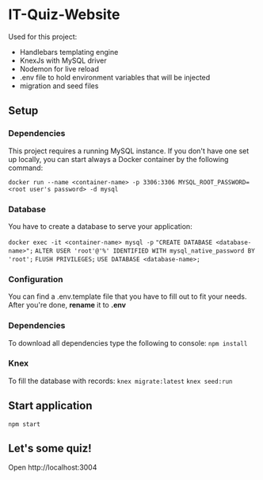 # IT-Quiz-Website
Used for this project:
* Handlebars templating engine
* KnexJs with MySQL driver
* Nodemon for live reload
* .env file to hold environment variables that will be injected
* migration and seed files
    
## Setup
### Dependencies
This project requires a running MySQL instance. If you don't have one set up locally, you can start always a Docker container by the following command:

`docker run --name <container-name> -p 3306:3306 MYSQL_ROOT_PASSWORD=<root user's password> -d mysql`

### Database
You have to create a database to serve your application:

`docker exec -it <container-name> mysql -p`
`"CREATE DATABASE <database-name>";`
`ALTER USER 'root'@'%' IDENTIFIED WITH mysql_native_password BY 'root';`
`FLUSH PRIVILEGES;`
`USE DATABASE <database-name>;`

### Configuration
You can find a .env.template file that you have to fill out to fit your needs.
After you're done, **rename** it to **.env**

### Dependencies
To download all dependencies type the following to console:
`npm install`

### Knex
To fill the database with records:
`knex migrate:latest`
`knex seed:run`

## Start application
`npm start`

## Let's some quiz!
Open http://localhost:3004 